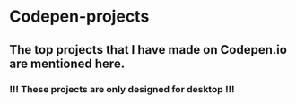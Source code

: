 # Codepen-projects

## The top projects that I have made on Codepen.io are mentioned here.

### !!! These projects are only designed for desktop !!!
